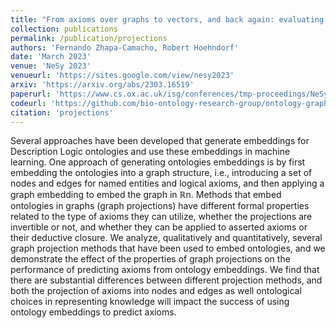 ```yaml
---
title: "From axioms over graphs to vectors, and back again: evaluating the properties of graph-based ontology embeddings"
collection: publications
permalink: /publication/projections
authors: 'Fernando Zhapa-Camacho, Robert Hoehndorf'
date: 'March 2023'
venue: 'NeSy 2023'
venueurl: 'https://sites.google.com/view/nesy2023'
arxiv: 'https://arxiv.org/abs/2303.16519'
paperurl: 'https://www.cs.ox.ac.uk/isg/conferences/tmp-proceedings/NeSy2023/paper7.pdf'
codeurl: 'https://github.com/bio-ontology-research-group/ontology-graph-projections'
citation: 'projections'
---
```




Several approaches have been developed that generate embeddings for
Description Logic ontologies and use these embeddings in machine
learning. One approach of generating ontologies embeddings is by first
embedding the ontologies into a graph structure, i.e., introducing a
set of nodes and edges for named entities and logical axioms, and then
applying a graph embedding to embed the graph in ℝn. Methods that
embed ontologies in graphs (graph projections) have different formal
properties related to the type of axioms they can utilize, whether the
projections are invertible or not, and whether they can be applied to
asserted axioms or their deductive closure. We analyze, qualitatively
and quantitatively, several graph projection methods that have been
used to embed ontologies, and we demonstrate the effect of the
properties of graph projections on the performance of predicting
axioms from ontology embeddings. We find that there are substantial
differences between different projection methods, and both the
projection of axioms into nodes and edges as well ontological choices
in representing knowledge will impact the success of using ontology
embeddings to predict axioms.
